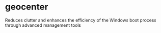 # geocenter
Reduces clutter and enhances the efficiency of the Windows boot process through advanced management tools
